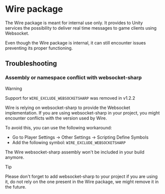 # Wire package

The Wire package is meant for internal use only. It provides to Unity services
the possibility to deliver real time messages to game clients using
Websocket.

Even though the Wire package is internal, it can still encounter issues 
preventing its proper functioning.

## Troubleshooting

### Assembly or namespace conflict with websocket-sharp

> [!WARNING]
> Support for `WIRE_EXCLUDE_WEBSOCKETSHARP` was removed in v1.2.2

Wire is relying on websocket-sharp to provide the Websocket implementation.
If you are using websocket-sharp in your project, you might encounter
conflicts with the version used by Wire.

To avoid this, you can use the following workaround:
* Go to Player Settings -> Other Settings -> Scripting Define Symbols
* Add the following symbol: `WIRE_EXCLUDE_WEBSOCKETSHARP`

The Wire websocket-sharp assembly won't be included in your build anymore.

> [!TIP]
> Please don't forget to add websocket-sharp to your project if you are using 
> it, do not rely on the one present in the Wire package, we might remove it in the
> future.
